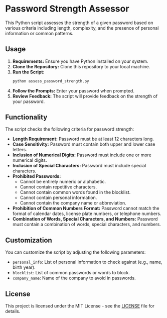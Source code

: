 # Password Strength Assessor

This Python script assesses the strength of a given password based on various criteria including length, complexity, and the presence of personal information or common patterns.

## Usage

1. **Requirements:** Ensure you have Python installed on your system.
2. **Clone the Repository:** Clone this repository to your local machine.
3. **Run the Script:**
    ```bash
    python assess_password_strength.py
    ```
4. **Follow the Prompts:** Enter your password when prompted.
5. **Review Feedback:** The script will provide feedback on the strength of your password.

## Functionality

The script checks the following criteria for password strength:

- **Length Requirement:** Password must be at least 12 characters long.
- **Case Sensitivity:** Password must contain both upper and lower case letters.
- **Inclusion of Numerical Digits:** Password must include one or more numerical digits.
- **Inclusion of Special Characters:** Password must include special characters.
- **Prohibited Passwords:**
  - Cannot be entirely numeric or alphabetic.
  - Cannot contain repetitive characters.
  - Cannot contain common words found in the blocklist.
  - Cannot contain personal information.
  - Cannot contain the company name or abbreviation.
- **Prohibition of Common Numbers Format:** Password cannot match the format of calendar dates, license plate numbers, or telephone numbers.
- **Combination of Words, Special Characters, and Numbers:** Password must contain a combination of words, special characters, and numbers.

## Customization

You can customize the script by adjusting the following parameters:

- `personal_info`: List of personal information to check against (e.g., name, birth year).
- `blocklist`: List of common passwords or words to block.
- `company_name`: Name of the company to avoid in passwords.

## License

This project is licensed under the MIT License - see the [LICENSE](LICENSE) file for details.
